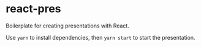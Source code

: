 # react-pres

Boilerplate for creating presentations with React.

Use `yarn` to install dependencies, then `yarn start` to start the presentation.
